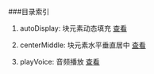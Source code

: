 ###目录索引

1. autoDisplay: 块元素动态填充 <a href="http://slogeor.com/demo/css/autoDisplay.html" target="_blank">查看</a>

2. centerMiddle: 块元素水平垂直居中 <a href="http://slogeor.com/demo/css/centerMiddle.html" target="_blank">查看</a>

3. playVoice: 音频播放 <a href="http://slogeor.com/demo/js/media/voice/index.html" target="_blank">查看</a>

